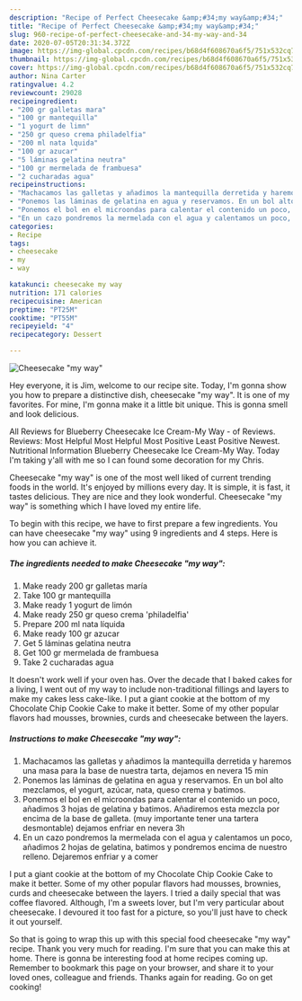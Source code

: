 ```yaml
---
description: "Recipe of Perfect Cheesecake &amp;#34;my way&amp;#34;"
title: "Recipe of Perfect Cheesecake &amp;#34;my way&amp;#34;"
slug: 960-recipe-of-perfect-cheesecake-and-34-my-way-and-34
date: 2020-07-05T20:31:34.372Z
image: https://img-global.cpcdn.com/recipes/b68d4f608670a6f5/751x532cq70/cheesecake-my-way-foto-principal.jpg
thumbnail: https://img-global.cpcdn.com/recipes/b68d4f608670a6f5/751x532cq70/cheesecake-my-way-foto-principal.jpg
cover: https://img-global.cpcdn.com/recipes/b68d4f608670a6f5/751x532cq70/cheesecake-my-way-foto-principal.jpg
author: Nina Carter
ratingvalue: 4.2
reviewcount: 29028
recipeingredient:
- "200 gr galletas mara"
- "100 gr mantequilla"
- "1 yogurt de limn"
- "250 gr queso crema philadelfia"
- "200 ml nata lquida"
- "100 gr azucar"
- "5 láminas gelatina neutra"
- "100 gr mermelada de frambuesa"
- "2 cucharadas agua"
recipeinstructions:
- "Machacamos las galletas y añadimos la mantequilla derretida y haremos una masa para la base de nuestra tarta, dejamos en nevera 15 min"
- "Ponemos las láminas de gelatina en agua y reservamos. En un bol alto mezclamos, el yogurt, azúcar, nata, queso crema y batimos."
- "Ponemos el bol en el microondas para calentar el contenido un poco, añadimos 3 hojas de gelatina y batimos. Añadiremos esta mezcla por encima de la base de galleta. (muy importante tener una tartera desmontable) dejamos enfriar en nevera 3h"
- "En un cazo pondremos la mermelada con el agua y calentamos un poco, añadimos 2 hojas de gelatina, batimos y pondremos encima de nuestro relleno. Dejaremos enfriar y a comer"
categories:
- Recipe
tags:
- cheesecake
- my
- way

katakunci: cheesecake my way 
nutrition: 171 calories
recipecuisine: American
preptime: "PT25M"
cooktime: "PT55M"
recipeyield: "4"
recipecategory: Dessert

---
```



![Cheesecake &#34;my way&#34;](https://img-global.cpcdn.com/recipes/b68d4f608670a6f5/751x532cq70/cheesecake-my-way-foto-principal.jpg)

Hey everyone, it is Jim, welcome to our recipe site. Today, I'm gonna show you how to prepare a distinctive dish, cheesecake &#34;my way&#34;. It is one of my favorites. For mine, I'm gonna make it a little bit unique. This is gonna smell and look delicious.

All Reviews for Blueberry Cheesecake Ice Cream-My Way - of Reviews. Reviews: Most Helpful Most Helpful Most Positive Least Positive Newest. Nutritional Information Blueberry Cheesecake Ice Cream-My Way. Today I&#39;m taking y&#39;all with me so I can found some decoration for my Chris.

Cheesecake &#34;my way&#34; is one of the most well liked of current trending foods in the world. It's enjoyed by millions every day. It is simple, it is fast, it tastes delicious. They are nice and they look wonderful. Cheesecake &#34;my way&#34; is something which I have loved my entire life.


To begin with this recipe, we have to first prepare a few ingredients. You can have cheesecake &#34;my way&#34; using 9 ingredients and 4 steps. Here is how you can achieve it.

<!--inarticleads1-->

##### The ingredients needed to make Cheesecake &#34;my way&#34;:

1. Make ready 200 gr galletas maría
1. Take 100 gr mantequilla
1. Make ready 1 yogurt de limón
1. Make ready 250 gr queso crema &#39;philadelfia&#39;
1. Prepare 200 ml nata líquida
1. Make ready 100 gr azucar
1. Get 5 láminas gelatina neutra
1. Get 100 gr mermelada de frambuesa
1. Take 2 cucharadas agua


It doesn&#39;t work well if your oven has. Over the decade that I baked cakes for a living, I went out of my way to include non-traditional fillings and layers to make my cakes less cake-like. I put a giant cookie at the bottom of my Chocolate Chip Cookie Cake to make it better. Some of my other popular flavors had mousses, brownies, curds and cheesecake between the layers. 

<!--inarticleads2-->

##### Instructions to make Cheesecake &#34;my way&#34;:

1. Machacamos las galletas y añadimos la mantequilla derretida y haremos una masa para la base de nuestra tarta, dejamos en nevera 15 min
1. Ponemos las láminas de gelatina en agua y reservamos. En un bol alto mezclamos, el yogurt, azúcar, nata, queso crema y batimos.
1. Ponemos el bol en el microondas para calentar el contenido un poco, añadimos 3 hojas de gelatina y batimos. Añadiremos esta mezcla por encima de la base de galleta. (muy importante tener una tartera desmontable) dejamos enfriar en nevera 3h
1. En un cazo pondremos la mermelada con el agua y calentamos un poco, añadimos 2 hojas de gelatina, batimos y pondremos encima de nuestro relleno. Dejaremos enfriar y a comer


I put a giant cookie at the bottom of my Chocolate Chip Cookie Cake to make it better. Some of my other popular flavors had mousses, brownies, curds and cheesecake between the layers. I tried a daily special that was coffee flavored. Although, I&#39;m a sweets lover, but I&#39;m very particular about cheesecake. I devoured it too fast for a picture, so you&#39;ll just have to check it out yourself. 

So that is going to wrap this up with this special food cheesecake &#34;my way&#34; recipe. Thank you very much for reading. I'm sure that you can make this at home. There is gonna be interesting food at home recipes coming up. Remember to bookmark this page on your browser, and share it to your loved ones, colleague and friends. Thanks again for reading. Go on get cooking!
